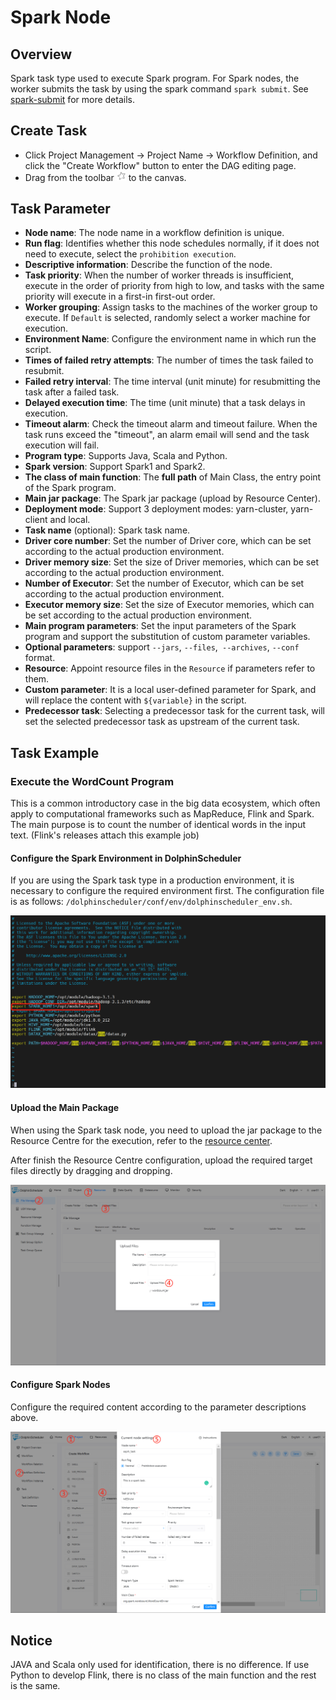 # Spark Node

## Overview

Spark task type used to execute Spark program. For Spark nodes, the worker submits the task by using the spark command `spark submit`. See [spark-submit](https://spark.apache.org/docs/3.2.1/submitting-applications.html#launching-applications-with-spark-submit) for more details.

## Create Task

- Click Project Management -> Project Name -> Workflow Definition, and click the "Create Workflow" button to enter the DAG editing page.
- Drag from the toolbar <img src="/img/tasks/icons/spark.png" width="15"/> to the canvas.

## Task Parameter

- **Node name**: The node name in a workflow definition is unique.
- **Run flag**: Identifies whether this node schedules normally, if it does not need to execute, select the `prohibition execution`.
- **Descriptive information**: Describe the function of the node.
- **Task priority**: When the number of worker threads is insufficient, execute in the order of priority from high to low, and tasks with the same priority will execute in a first-in first-out order.
- **Worker grouping**: Assign tasks to the machines of the worker group to execute. If `Default` is selected, randomly select a worker machine for execution.
- **Environment Name**: Configure the environment name in which run the script.
- **Times of failed retry attempts**: The number of times the task failed to resubmit.
- **Failed retry interval**: The time interval (unit minute) for resubmitting the task after a failed task.
- **Delayed execution time**: The time (unit minute) that a task delays in execution.
- **Timeout alarm**: Check the timeout alarm and timeout failure. When the task runs exceed the "timeout", an alarm email will send and the task execution will fail.
- **Program type**: Supports Java, Scala and Python.
- **Spark version**: Support Spark1 and Spark2.
- **The class of main function**: The **full path** of Main Class, the entry point of the Spark program.
- **Main jar package**: The Spark jar package (upload by Resource Center).
- **Deployment mode**: Support 3 deployment modes: yarn-cluster, yarn-client and local. 
- **Task name** (optional): Spark task name.
- **Driver core number**: Set the number of Driver core, which can be set according to the actual production environment.
- **Driver memory size**: Set the size of Driver memories, which can be set according to the actual production environment.
- **Number of Executor**: Set the number of Executor, which can be set according to the actual production environment.
- **Executor memory size**: Set the size of Executor memories, which can be set according to the actual production environment.
- **Main program parameters**: Set the input parameters of the Spark program and support the substitution of custom parameter variables.
- **Optional parameters**: support `--jars`, `--files`,` --archives`, `--conf` format.
- **Resource**: Appoint resource files in the `Resource` if parameters refer to them.
- **Custom parameter**: It is a local user-defined parameter for Spark, and will replace the content with `${variable}` in the script.
- **Predecessor task**: Selecting a predecessor task for the current task, will set the selected predecessor task as upstream of the current task.

## Task Example

### Execute the WordCount Program

This is a common introductory case in the big data ecosystem, which often apply to computational frameworks such as MapReduce, Flink and Spark. The main purpose is to count the number of identical words in the input text. (Flink's releases attach this example job)

#### Configure the Spark Environment in DolphinScheduler

If you are using the Spark task type in a production environment, it is necessary to configure the required environment first. The configuration file is as follows: `/dolphinscheduler/conf/env/dolphinscheduler_env.sh`.

![spark_configure](/img/tasks/demo/spark_task01.png)

#### Upload the Main Package

When using the Spark task node, you need to upload the jar package to the Resource Centre for the execution, refer to the [resource center](../resource.md).

After finish the Resource Centre configuration, upload the required target files directly by dragging and dropping.

![resource_upload](/img/tasks/demo/upload_jar.png)

#### Configure Spark Nodes

Configure the required content according to the parameter descriptions above.

![demo-spark-simple](/img/tasks/demo/spark_task02.png)

## Notice

JAVA and Scala only used for identification, there is no difference. If use Python to develop Flink, there is no class of the main function and the rest is the same.
